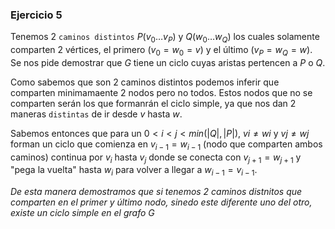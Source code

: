### Ejercicio 5

Tenemos 2 `caminos distintos` $P (v_0 \dots v_P)$ y $Q (w_0 \dots w_Q)$ los cuales solamente comparten 2 vértices, el primero $(v_0 = w_0 = v)$ y el último $(v_P = w_Q = w)$. Se nos pide demostrar que $G$ tiene un ciclo cuyas aristas pertencen a $P$ o $Q$.

Como sabemos que son 2 caminos distintos podemos inferir que comparten minimamaente 2 nodos pero no todos. Estos nodos que no se comparten serán los que formanrán el ciclo simple, ya que nos dan 2 maneras `distintas` de ir desde $v$ hasta $w$. 

Sabemos entonces que para un $0 < i < j < min(|Q|,|P|)$, $vi \neq wi$ y $vj \neq wj$ forman un ciclo que comienza en $v_{i-1} = w_{i-1}$ (nodo que comparten ambos caminos) continua por $v_i$ hasta $v_j$ donde se conecta con $v_{j+1} = w_{j+1}$ y "pega la vuelta" hasta $w_i$ para volver a llegar a $w_{i-1} = v_{i-1}$.

_De esta manera demostramos que si tenemos 2 caminos distnitos que comparten en el primer y último nodo, sinedo este diferente uno del otro, existe un ciclo simple en el grafo_ $G$